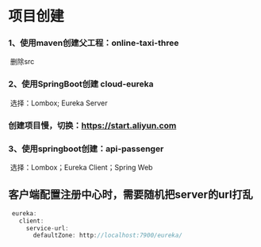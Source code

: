 # 项目创建

### 1、使用maven创建父工程：online-taxi-three

​			删除src

### 2、使用SpringBoot创建 cloud-eureka

​			选择：Lombox; Eureka Server

### 创建项目慢，切换：https://start.aliyun.com

### 3、使用springboot创建：api-passenger

​			选择：Lombox；Eureka Client；Spring Web

## 客户端配置注册中心时，需要随机把server的url打乱
   ````java
    eureka:
      client:
        service-url:
          defaultZone: http://localhost:7900/eureka/
   ````
   

